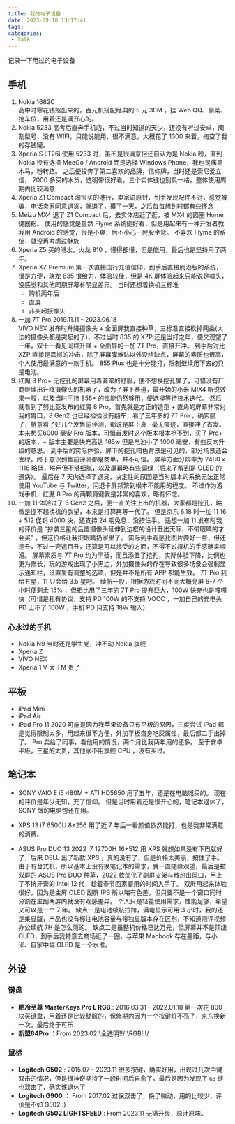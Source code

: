 ```yaml
---
title: 我的电子设备
date: 2023-09-18 13:17:41
tags: 
categories:
 - Talk
---
```


记录一下用过的电子设备

<!--more-->

## 手机

1. Nokia 1682C   
高中时零花钱抠出来的，百元机搭配经典的 5 元 30M ，挂 Web QQ、偷菜、抢车位，用着还是满开心的。
2. Nokia 5233
高考后直奔手机店，不过当时知道的天少，还没有听过安卓，阉割型号，没有 WIFI，只能说能用，很不满意，大概花了 1300 来着，掏空了我的存钱罐。
3. Xperia S LT26i
使用 5233 时，虽不是很满意但还自认为是 Nokia 粉，直到 Nokia 没有选择 MeeGo / Android 而是选择 Windows Phone，我也是痛骂木马，粉转路。
之后便投奔了第二喜欢的品牌，信仰牌，当时还是索尼爱立信， 2000 多买的水货，透明带很好看，三个实体键也别具一格，整体使用周期内比较满意
4. Xperia Z1 Compact
淘宝买的港行，卖家说原封，到手发现配件不对，感觉被骗，电话卖家同意退货，就退了，摸了一天，之后每每想到时都有些怀念
5. Meizu MX4
退了 Z1 Compact 后，去实体店逛了逛，被 MX4 的圆圈 Home 键圈粉。
使用的感觉是虽然 Flyme 系统挺好看，但是用起来有一种开发者教我用 Android 的感觉，很是不爽，后不小心一屁股坐弯。
不喜欢 Flyme 的系统，就没再考虑过魅族
6. Xperia Z5 
买的港水，火龙 810 ，懂得都懂，但是能用，最后也是坚持用了两年。
7. Xperia XZ Premium
第一次直接国行充值信仰，到手后直接刷港版的系统，很是方便，骁龙 835 很给力，体验较佳，但是 4K 屏体验起来只能说是噱头，没感觉和其他同期屏幕有明显差异。
当时还想着换机三标准
    - 购机两年后
    - 直屏
    - 非突起摄像头
8. 一加 7T Pro 2019.11.11 - 2023.06.18   
VIVO NEX 发布时升降摄像头 + 全面屏我直接种草，三标准直接砍掉两条(大法的摄像头都是突起的了)，不过当时 835 的 XZP 还是当打之年，便又观望了一年，双十一看见同样升降 + 全面屏的一加 7T Pro，直接开冲。
到手后对比 XZP 直接是震撼的冲击，除了屏幕膜难贴以外没啥缺点，屏幕的素质也很高，个人使用最满意的一款手机。
855 Plus 也是十分能打，限制继续用下去的只是电池。  
9. 红魔 8 Pro+
无挖孔的屏幕用着非常的舒服，便不想换挖孔屏了，可惜没有厂商继续出升降摄像头的机器了，改为了屏下赛道，最开始的小米 MIX4 听说效果一般，以及当时手持 855+ 的性能仍然够用，便选择等待技术迭代。
然后就看到了努比亚发布的红魔 8 Pro，首先就是方正的造型 + 直角的屏幕非常对我的胃口，8 Gen2 也已经检验没有翻车，看了三年多的 7T Pro ，确实腻了，特意看了好几个发售前评测，都说是屏下真 · 毫无痕迹，直接冲了首发。
本来想买6000 毫安 Pro 版本，可惜首发时这个版本根本抢不到，买了 Pro+ 的版本，+ 版本主要是快充高达 165w 但是电池小了 1000 毫安，有些反向升级的意思。
到手后的实际体验，屏下的挖孔暗色背景是可见的，部分场景还会发绿，终于意识到售前评测都是商单，并不可信。
屏幕方面分辨率为 2480 x 1116 略低，够用但不够细腻，以及屏幕略有些偏绿（后来了解到是 OLED 的通病）。
最后在 7 天内选择了退货，决定性的原因是当时版本的系统无法正常使用 YouTube 与 Twitter，闪退卡屏频繁到根本不能用的程度。
不过作为游戏手机，红魔 8 Pro 的两颗肩键我是非常的喜欢，略有怀念。
10. 一加 11 
体验过了 8 Gen2 之后，便一直关注上市的机器，大家都是挖孔，略微是提不起换机的欲望，本来是打算再等一代了。
但是京东 6.18 时一加 11 16 + 512 促销 4000 块，还支持 24 期免息，没按住手。
遥想一加 11 发布时我的评价是 “抄袭三星的后置摄像头延伸到边框的设计丑出天际，不带眼睛的才会买” ，但这价格让我把眼睛扔家里了。
实际到手观感比图片要好一些，但还是丑，不过一壳遮百丑，还算是可以接受的方面，不得不说裸机的手感确实顺滑。
屏幕素质与 7T Pro 约为平替，而且添置了挖孔，实际体验下降，比例也更为修长，玩的游戏出现了小黑边，外加摄像头的存在导致很多场景会强制显示通知栏，设置里有调整的选项，但是并不是所有 APP 都能生效。
7T Pro 我给五星，11 只会给 3.5 星吧。
续航一般，根据游戏时间不同大概亮屏 6-7 个小时便剩余 15% ，但相比用了三年的 7T Pro 提升巨大，100W 快充也是嘎嘎快（可惜是私有协议，支持 PD 100W 的不支持 VOOC ，一加自己的充电头 PD 上不了 100W ，手机 PD 只支持 18W 输入）

### 心水过的手机
 - Nokia N9 当时还是学生党，冲不动 Nokia 旗舰
 - Xperia Z 
 - VIVO NEX 
 - Xperia 1 V 太 TM 贵了

## 平板
 - iPad Mini
 - iPad Air
 - iPad Pro 11 2020
可能是因为我苹果设备只有平板的原因，三度尝试 iPad 都是觉得限制太多，用起来很不方便，外加平板自身吃灰属性，最后都二手出掉了。
Pro 卖给了同事，看他用的情况，两个月比我两年用的还多。
至于安卓平板，三星的太贵，其他家不用旗舰 CPU ，没有买过。

## 笔记本
- SONY VAIO E
i5 480M + ATI HD5650 
用了五年，还是在电脑城买的。
现在的评价是年少无知，充了信仰。
但是当时用着还是很开心的，笔记本退休了，SONY 牌的电脑包还在用。

- XPS 13 
i7 6500U 8+256
用了近 7 年后一看颜值依然能打，也是我非常满意的消费。

- ASUS Pro DUO 13 2022
i7 12700H 16+512
用 XPS 就想如果没有下巴就好了，后来 DELL 出了新款 XPS ，真的没有了，但是价格太美丽，按住了手。
由于有台式机，所以基本上没有换笔记本的需求，就一直随缘观望，最后是被双屏的 ASUS Pro DUO 种草，2022 款优化了副屏支架与散热出风口，用上了不挤牙膏的 Intel 12 代，趁着春节回家要用的时间入手了。
双屏用起来体验很好，因为是主屏 OLED 副屏  IPS 所以略有色差，但只要不是一个窗口同时分割在主副两屏内就没有观感差异。
个人只是轻量使用需求，性能足够，希望又可以是一个 7 年。
缺点一是电池续航拉跨，满电显示可用 3 小时，我的还是集显版，产品也没有标注电池容量与带独显版本存在区别，不知道测评视频办公续航 7H 是怎么测的。
缺点二是虽整机价格已达万元，但屏幕并不是顶级 OLED，到手后我特意去商场逛了一圈，与苹果 Macbook 存在差距，与小米、自家中端 OLED 是一个水准。

## 外设
### 键盘
- **酷冷至尊 MasterKeys Pro L RGB** : 2016.03.31 - 2022.01.18
第一次花 800 块买键盘，用着还是比较舒服的，保修期内因为一个按键灯不亮了，京东换新一次，最后终于可乐
- **新盟84Pro** ：From 2023.02 
\全透明!!/ \RGB!!!/ 

### 鼠标
- **Logitech G502** : 2015.07 - 2023.11
很多按键，确实好用，出现过几次中键双击的情况，但是很神奇坚持了一段时间后自愈了，最后是因为发现了 `G8` 键也双击了，确实该退休了
- **Logitech G900** ： From 2017.02
过保双击了，换了微动，用的比较少，评价是不如 G502 :)
- **Logitech G502 LIGHTSPEED** : From 2023.11
  无痛升级，原汁原味。

